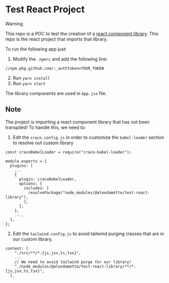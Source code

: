# Test React Project

> [!WARNING]
> This repo is a POC to test the creation of a [react component library](https://github.com/alexdametto/test-react-library). This repo is the react project that imports that library.

To run the following app just:

1. Modify the `.npmrc` and add the following line:

```
//npm.pkg.github.com/:_authToken=YOUR_TOKEN
```

2. Run `yarn install`
3. Run `yarn start`

The library components are used in `App.jsx` file.

## Note

The project is importing a react component library that has not been transpiled! To handle this, we need to:

1. Edit the `craco.config.js` in order to customize the `babel-loader` section to resolve out custom library

```
const cracoBabelLoader = require("craco-babel-loader");

module.exports = {
  plugins: [
    ...
    {
      plugin: cracoBabelLoader,
      options: {
        includes: [
          resolvePackage("node_modules/@alexdametto/test-react-library"),
        ],
      },
    },
    .-..
  ],
};
```

2. Edit the `tailwind.config.js` to avoid tailwind purging classes that are in our custom library.

```
content: [
    "./src/**/*.{js,jsx,ts,tsx}",
    ...
    // We need to avoid tailwind purge for our library!
    "./node_modules/@alexdametto/test-react-library/**/*.{js,jsx,ts,tsx}",
  ],
```
